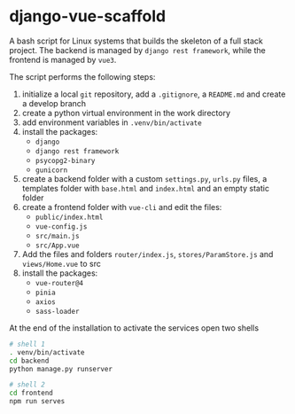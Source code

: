 # django-vue-scaffold
A bash script for Linux systems that builds the skeleton of a full stack project.
The backend is managed by `django rest framework`, while the frontend is managed by `vue3`.

The script performs the following steps:

1. initialize a local `git` repository, add a `.gitignore`, a `README.md` and create a develop branch
2. create a python virtual environment in the work directory
3. add environment variables in `.venv/bin/activate`
4. install the packages:
    - `django`
    - `django rest framework`
    - `psycopg2-binary`
    - `gunicorn`
5. create a backend folder with a custom `settings.py`, `urls.py` files, a templates folder with `base.html` and `index.html` and an empty static folder
6. create a frontend folder with `vue-cli` and edit the files:
	- `public/index.html`
	- `vue-config.js`
	- `src/main.js`
	- `src/App.vue`
7. Add the files and folders `router/index.js`, `stores/ParamStore.js` and `views/Home.vue` to src
8. install the packages:
	- `vue-router@4`
	- `pinia`
	- `axios`
	- `sass-loader`

At the end of the installation to activate the services open two shells

```bash
# shell 1
. venv/bin/activate
cd backend
python manage.py runserver
```

```bash
# shell 2
cd frontend
npm run serves
```
